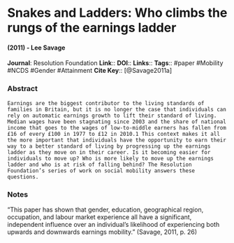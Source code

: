 # Snakes and Ladders: Who climbs the rungs of the earnings ladder
#### (2011) - Lee Savage
**Journal**: Resolution Foundation
**Link**:: 
**DOI**:: 
**Links**:: 
**Tags**:: #paper #Mobility #NCDS #Gender #Attainment 
**Cite Key**:: [@Savage2011a]

### Abstract

```
Earnings are the biggest contributor to the living standards of families in Britain, but it is no longer the case that individuals can rely on automatic earnings growth to lift their standard of living. Median wages have been stagnating since 2003 and the share of national income that goes to the wages of low-to-middle earners has fallen from £16 of every £100 in 1977 to £12 in 2010.1 This context makes it all the more important that individuals have the opportunity to earn their way to a better standard of living by progressing up the earnings ladder as they move on in their career. Is it becoming easier for individuals to move up? Who is more likely to move up the earnings ladder and who is at risk of falling behind? The Resolution Foundation’s series of work on social mobility answers these questions.
```

### Notes
“This paper has shown that gender, education, geographical region, occupation, and labour market experience all have a significant, independent influence over an individual’s likelihood of experiencing both upwards and downwards earnings mobility.” (Savage, 2011, p. 26)